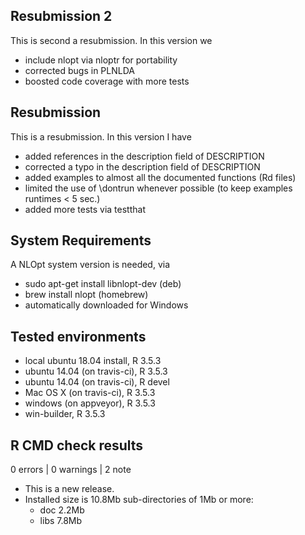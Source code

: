 ## Resubmission 2

This is second a resubmission. In this version we

- include nlopt via nloptr for portability
- corrected bugs in PLNLDA
- boosted code coverage with more tests 

## Resubmission

This is a resubmission. In this version I have

- added references in the description field of DESCRIPTION
- corrected a typo in the description field of DESCRIPTION
- added examples to almost all the documented functions (Rd files)
- limited the use of \dontrun whenever possible (to keep examples runtimes < 5 sec.)
- added more tests via testthat

## System Requirements

A NLOpt system version is needed, via 

- sudo apt-get install libnlopt-dev (deb)
- brew install nlopt (homebrew)
- automatically downloaded for Windows

## Tested environments

- local ubuntu 18.04 install, R 3.5.3
- ubuntu 14.04 (on travis-ci), R 3.5.3
- ubuntu 14.04 (on travis-ci), R devel
- Mac OS X (on travis-ci), R 3.5.3
- windows (on appveyor), R 3.5.3
- win-builder, R 3.5.3

## R CMD check results

0 errors | 0 warnings | 2 note

* This is a new release.
* Installed size is 10.8Mb
  sub-directories of 1Mb or more:
    - doc    2.2Mb
    - libs   7.8Mb
